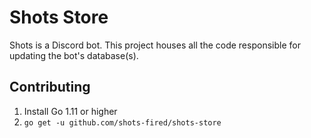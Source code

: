 # Shots Store

Shots is a Discord bot. This project houses all the code responsible for updating the bot's database(s).

## Contributing

1. Install Go 1.11 or higher
2. `go get -u github.com/shots-fired/shots-store`

